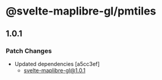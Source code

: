 # @svelte-maplibre-gl/pmtiles

## 1.0.1

### Patch Changes

- Updated dependencies [a5cc3ef]
  - svelte-maplibre-gl@1.0.1
